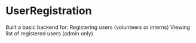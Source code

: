# UserRegistration
Built a basic backend for:  Registering users (volunteers or interns)  Viewing list of registered users (admin only)
